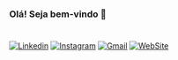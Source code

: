 ### Olá! Seja bem-vindo 👋
#


[![Linkedin](https://img.shields.io/badge/LinkedIn-0077B5?style=for-the-badge&logo=linkedin&logoColor=white)](https://www.linkedin.com/in/djonata-nossol-hortz-1b7168151/)
[![Instagram](https://img.shields.io/badge/Instagram-E4405F?style=for-the-badge&logo=instagram&logoColor=white)](https://www.instagram.com/djow_nh/)
[![Gmail](https://img.shields.io/badge/Gmail-D14836?style=for-the-badge&logo=gmail&logoColor=white)](mailto:rootdnh@gmail.com)
[![WebSite](https://img.shields.io/badge/website-000000?style=for-the-badge&logo=About.me&logoColor=white)](https://rootdnh.github.io/)

<br>






